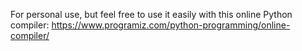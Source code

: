 For personal use, but feel free to use it easily with this online Python compiler:
https://www.programiz.com/python-programming/online-compiler/
